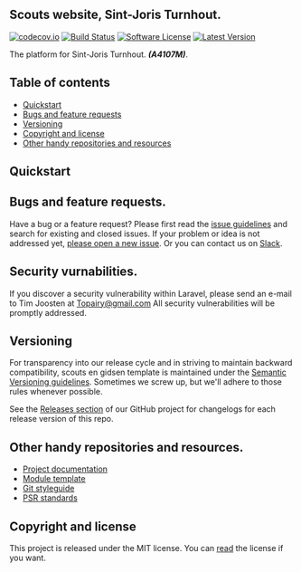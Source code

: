 ## Scouts website, Sint-Joris Turnhout.

[![codecov.io](https://codecov.io/github/template-hop/web-platform/coverage.svg?branch=master)](https://codecov.io/github/template-hop/web-platform?branch=master)
[![Build Status](https://travis-ci.org/SIJOT/SIJOT-2.x.svg?branch=master)](https://travis-ci.org/SIJOT/SIJOT-2.x)
[![Software License](https://img.shields.io/badge/license-MIT-brightgreen.svg?style=flat)](LICENSE)
[![Latest Version](https://img.shields.io/github/tag/Tjoosten/scouts-en-gidsen-template.svg?style=flat&label=release)](https://github.com/tjoosten/scouts-en-gidsen-template/tags)

The platform for Sint-Joris Turnhout. ***(A4107M)***.

## Table of contents

* [Quickstart](#quickstart)
* [Bugs and feature requests](#bugs-and-feature-requests)
* [Versioning](#versioning)
* [Copyright and license](#copyright-and-license)
* [Other handy repositories and resources](#other-handy-repositories-and-resources)

## Quickstart

## Bugs and feature requests. 
Have a bug or a feature request? Please first read the [issue guidelines]() and search for existing and closed issues. If your problem or idea is not addressed yet, [please open a new issue](). Or you can contact us on [Slack](https://rientjeteen.slack.com).

## Security vurnabilities.

If you discover a security vulnerability within Laravel, please send an e-mail to Tim Joosten at [Topairy@gmail.com](mailto:Topairy@gmail.com) All security vulnerabilities will be promptly addressed.


## Versioning 
For transparency into our release cycle and in striving to maintain backward compatibility, scouts en gidsen template is maintained under the [Semantic Versioning guidelines](http://semver.org/). Sometimes we screw up, but we'll adhere to those rules whenever possible.

See the [Releases section](https://github.com/template-hop/web-platform/releases) of our GitHub project for changelogs for each release version of this repo.

## Other handy repositories and resources. 

- [Project documentation](http://hop-template.readthedocs.org/en/latest/GulpJS/)
- [Module template](https://github.com/Tjoosten/module-skeleton/tree/master)
- [Git styleguide](https://github.com/jonathanong/git-style-guide)
- [PSR standards](http://www.php-fig.org/)

## Copyright and license 

This project is released under the MIT license. You can [read](LICENSE) the license if you want.

